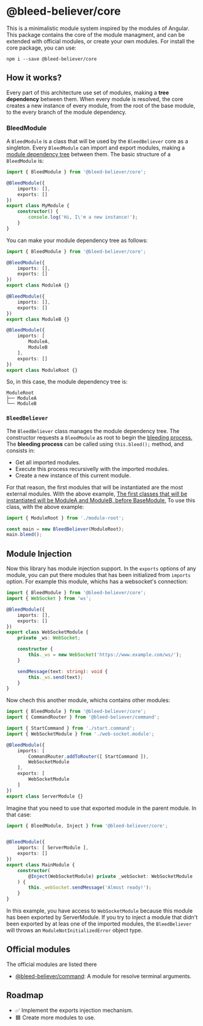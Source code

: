 # @bleed-believer/core

This is a minimalistic module system inspired by the modules of Angular. This package contains the core of the module managment, and can be extended with official modules, or create your own modules. For install the core package, you can use:
```npm
npm i --save @bleed-believer/core
```

## How it works?

Every part of this architecture use set of modules, making a __tree dependency__ between them. When every module is resolved, the core creates a new instance of every module, from the root of the base module, to the every branch of the module dependency.

### BleedModule

A `BleedModule` is a class that will be used by the `BleedBeliever` core as a singleton. Every `BleedModule` can import and export modules, making a <u>module dependency tree</u> between them. The basic structure of a `BleedModule` is:

```ts
import { BleedModule } from '@bleed-believer/core';

@BleedModule({
    imports: [],
    exports: []
})
export class MyModule {
    constructor() {
        console.log('Hi, I\'m a new instance!');
    }
}
```

You can make your module dependency tree as follows:
```ts
import { BleedModule } from '@bleed-believer/core';

@BleedModule({
    imports: [],
    exports: []
})
export class ModuleA {}

@BleedModule({
    imports: [],
    exports: []
})
export class ModuleB {}

@BleedModule({
    imports: [
        ModuleA,
        ModuleB
    ],
    exports: []
})
export class ModuleRoot {}
```

So, in this case, the module dependency tree is:
```
ModuleRoot
├── ModuleA
└── ModuleB
```

### `BleedBeliever`

The `BleedBeliever` class manages the module dependency tree. The constructor requests a `BleedModule` as root to begin the <u>bleeding process.</u> The __bleeding process__ can be called using `this.bleed();` method, and consists in:
- Get all imported modules.
- Execute this process recursivelly with the imported modules.
- Create a new instance of this current module.

For that reason, the first modules that will be instantiated are the most external modules. With the above example, <u>The first classes that will be instantiated will be ModuleA and ModuleB, before BaseModule.</u> To use this class, with the above example:
```ts
import { ModuleRoot } from './module-root';

const main = new BleedBeliever(ModuleRoot);
main.bleed();
```

## Module Injection

Now this library has module injection support. In the `exports` options of any module, you can put there modules that has been initialized from `imports` option. For example this module, whichs has a websocket's connection:

```ts
import { BleedModule } from '@bleed-believer/core';
import { WebSocket } from 'ws';

@BleedModule({
    imports: [],
    exports: []
})
export class WebSocketModule {
    private _ws: WebSocket;

    constructor {
        this._ws = new WebSocket('https://www.example.com/ws/');
    }

    sendMessage(text: string): void {
        this._ws.send(text);
    }
}
```

Now chech this another module, whichs contains other modules:
```ts
import { BleedModule } from '@bleed-believer/core';
import { CommandRouter } from '@bleed-believer/command';

import { StartCommand } from './start.command';
import { WebSocketModule } from './web-socket.module';

@BleedModule({
    imports: [
        CommandRouter.addToRouter([ StartCommand ]),
        WebSocketModule
    ],
    exports: [
        WebSocketModule
    ]
})
export class ServerModule {}
```

Imagine that you need to use that exported module in the parent module. In that case:
```ts
import { BleedModule, Inject } from '@bleed-believer/core';


@BleedModule({
    imports: [ ServerModule ],
    exports: []
})
export class MainModule {
    constructor(
        @Inject(WebSocketModule) private _webSocket: WebSocketModule
    ) {
        this._webSocket.sendMessage('Almost ready!');
    }
}
```
In this example, you have access to `WebSocketModule` because this module has been exported by ServerModule. If you try to inject a module that didn't been exported by at leas one of the imported modules, the `BleedBeliever` will throws an `ModuleNotInitializedError` object type.

## Official modules

The official modules are listed there

- [@bleed-believer/command](https://www.npmjs.com/package/@bleed-believer/command): A module for resolve terminal arguments.

## Roadmap
- ✅ Implement the exports injection mechanism.
- 🟦 Create more modules to use.